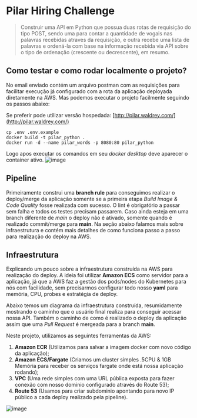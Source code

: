 # Pilar Hiring Challenge

> Construir uma API em Python que possua duas rotas de requisição do tipo POST, sendo uma para contar a quantidade de vogais nas palavras recebidas atraves da requisição, e outra recebe uma lista de palavras e ordená-la com base na informação recebida via API sobre o tipo de ordenação (crescente ou decrescente), em resumo.

## Como testar e como rodar localmente o projeto?
No email enviado contém um arquivo postman com as requisições para facilitar execução já configurado com a rota da aplicação deployada diretamente na AWS. Mas podemos executar o projeto facilmente seguindo os passos abaixo:

Se preferir pode utilizar versão hospedada:
[http://pilar.waldrey.com/](http://pilar.waldrey.com/)

```shell
cp .env .env.example
docker build -t pilar_python .
docker run -d --name pilar_words -p 8080:80 pilar_python
```

Logo apos executar os comandos em seu _docker desktop_ deve aparecer o container ativo.
![image](https://github.com/waldrey/pilar/assets/43473539/9a6fed44-b911-42e8-81af-1a8a5fad4c8e)

## Pipeline
Primeiramente construi uma **branch rule** para conseguimos realizar o deploy/merge da aplicação somente se a primeira etapa _Build Image & Code Quality_ fosse realizada com sucesso. 
O lint é obrigatório a passar sem falha e todos os testes precisam passarem. Caso ainda esteja em uma branch diferente de _main_ o deploy não é ativado, somente quando é realizado commit/merge para **main**. Na seção abaixo falamos mais sobre infraestrutura e contém mais detalhes de como funciona passo a passo para realização do deploy na AWS.

## Infraestrutura
Explicando um pouco sobre a infraestrutura construída na AWS para realização do deploy. A ideia foi utilizar **Amazon ECS** como servidor para a aplicação, já que a AWS faz a gestão dos pods/nodes do Kubernetes para nós com facilidade, sem precisarmos configurar todo nosso **yaml** para memória, CPU, probes e estratégia de deploy.

Abaixo temos um diagrama da infraestrutura construída, resumidamente mostrando o caminho que o usuário final realiza para conseguir acessar nossa API. Também o caminho de como é realizado o deploy da aplicação assim que uma _Pull Request_ é mergeada para a branch **main**.

Neste projeto, utilizamos as seguintes ferramentas da AWS:

1. **Amazon ECR** (Utilizamos para salvar a imagem docker com novo código da aplicação);
2. **Amazon ECS/Fargate** (Criamos um cluster simples .5CPU & 1GB Memória para receber os serviços fargate onde está nossa aplicação rodando);
3. **VPC** (Uma rede simples com uma URL pública exposta para fazer conexão com nosso dominio configurado através do Route 53);
4. **Route 53** (Usamos para criar subdominio apontando para novo IP público a cada deploy realizado pela pipeline).

![image](https://github.com/waldrey/pilar/assets/43473539/c3883993-640f-4a77-9fed-280b6d5ff087)
